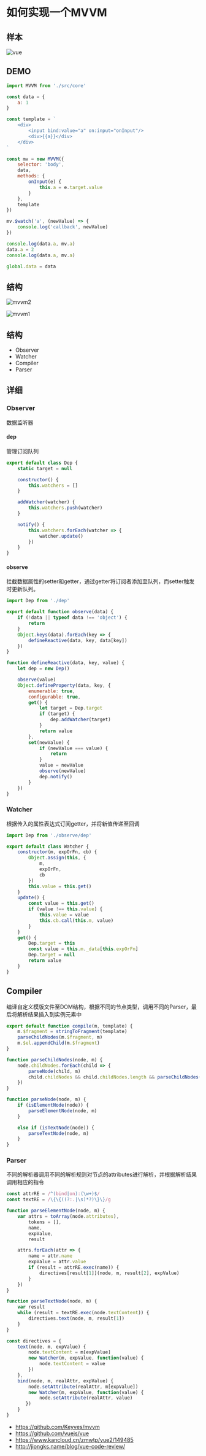 # 如何实现一个MVVM

## 样本

![vue](./asset/vue.png)

## DEMO

```javascript
import MVVM from './src/core'

const data = {
    a: 1
}

const template = `
    <div>
        <input bind:value="a" on:input="onInput"/>
        <div>{{a}}</div>
    </div>
`

const mv = new MVVM({
    selector: 'body',
    data,
    methods: {
        onInput(e) {
            this.a = e.target.value
        }
    },
    template
})

mv.$watch('a', (newValue) => {
    console.log('callback', newValue)
})

console.log(data.a, mv.a)
data.a = 2
console.log(data.a, mv.a)

global.data = data
```



## 结构

![mvvm2](./asset/mvvm2.png)

![mvvm1](./asset/mvvm1.png)

## 结构

- Observer
- Watcher
- Compiler
- Parser



##  详细

### Observer

数据监听器


#### dep

管理订阅队列

```javascript
export default class Dep {
    static target = null

    constructor() {
        this.watchers = []
    }

    addWatcher(watcher) {
        this.watchers.push(watcher)
    }

    notify() {
        this.watchers.forEach(watcher => {
            watcher.update()
        })
    }
}
```

#### observe

拦截数据属性的setter和getter，通过getter将订阅者添加至队列，而setter触发时更新队列。

```js
import Dep from './dep'

export default function observe(data) {
    if (!data || typeof data !== 'object') {
        return
    }
    Object.keys(data).forEach(key => {
        defineReactive(data, key, data[key])
    })
}

function defineReactive(data, key, value) {
    let dep = new Dep()

    observe(value)
    Object.defineProperty(data, key, {
        enumerable: true,
        configurable: true,
        get() {
            let target = Dep.target
            if (target) {
                dep.addWatcher(target)
            }
            return value
        },
        set(newValue) {
            if (newValue === value) {
                return
            }
            value = newValue
            observe(newValue)
            dep.notify()
        }
    })
}
```


### Watcher

根据传入的属性表达式订阅getter，并将新值传递至回调

```javascript
import Dep from './observe/dep'

export default class Watcher {
    constructor(m, expOrFn, cb) {
        Object.assign(this, {
            m,
            expOrFn,
            cb
        })
        this.value = this.get()
    }
    update() {
        const value = this.get()
        if (value !== this.value) {
            this.value = value
            this.cb.call(this.m, value)
        }
    }
    get() {
        Dep.target = this
        const value = this.m._data[this.expOrFn]
        Dep.target = null
        return value
    }
}
```

## Compiler

编译自定义模版文件至DOM结构，根据不同的节点类型，调用不同的Parser，最后将解析结果插入到实例元素中

```javascript
export default function compile(m, template) {
    m.$fragment = stringToFragment(template)
    parseChildNodes(m.$fragment, m)
    m.$el.appendChild(m.$fragment)
}

function parseChildNodes(node, m) {
    node.childNodes.forEach(child => {
        parseNode(child, m)
        child.childNodes && child.childNodes.length && parseChildNodes(child, m)
    })
}

function parseNode(node, m) {
    if (isElementNode(node)) {
        parseElementNode(node, m)
    }

    else if (isTextNode(node)) {
        parseTextNode(node, m)
    }
}
```

### Parser

不同的解析器调用不同的解析规则对节点的attributes进行解析，并根据解析结果调用相应的指令

```javascript
const attrRE = /^(bind|on):(\w+)$/
const textRE = /\{\{((?:.|\s)*?)\}\}/g

function parseElementNode(node, m) {
    var attrs = toArray(node.attributes),
        tokens = [],
        name,
        expValue,
        result

    attrs.forEach(attr => {
        name = attr.name
        expValue = attr.value
        if (result = attrRE.exec(name)) {
            directives[result[1]](node, m, result[2], expValue)
        }
    })
}

function parseTextNode(node, m) {
    var result
    while (result = textRE.exec(node.textContent)) {
        directives.text(node, m, result[1])
    }
}

const directives = {
    text(node, m, expValue) {
        node.textContent = m[expValue]
        new Watcher(m, expValue, function(value) {
            node.textContent = value
        })
    },
    bind(node, m, realAttr, expValue) {
        node.setAttribute(realAttr, m[expValue])
        new Watcher(m, expValue, function(value) {
            node.setAttribute(realAttr, value)
       })
    }
}
```



- https://github.com/Keyves/mvvm
- https://github.com/vuejs/vue
- https://www.kancloud.cn/zmwtp/vue2/149485
- http://jiongks.name/blog/vue-code-review/
